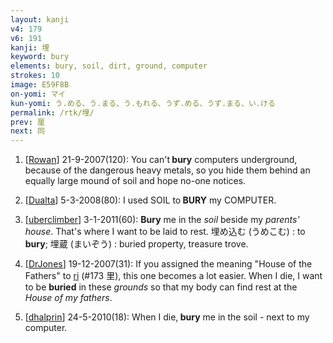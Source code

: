 ```yaml
---
layout: kanji
v4: 179
v6: 191
kanji: 埋
keyword: bury
elements: bury, soil, dirt, ground, computer
strokes: 10
image: E59F8B
on-yomi: マイ
kun-yomi: う.める、う.まる、う.もれる、うず.める、うず.まる、い.ける
permalink: /rtk/埋/
prev: 厘
next: 同
---
```


1) [<a href="http://kanji.koohii.com/profile/Rowan">Rowan</a>] 21-9-2007(120): You can&#039;t<strong> bury</strong> computers underground, because of the dangerous heavy metals, so you hide them behind an equally large mound of soil and hope no-one notices.

2) [<a href="http://kanji.koohii.com/profile/Dualta">Dualta</a>] 5-3-2008(80): I used SOIL to<strong> BURY</strong> my COMPUTER.

3) [<a href="http://kanji.koohii.com/profile/uberclimber">uberclimber</a>] 3-1-2011(60): <strong>Bury</strong> me in the <em>soil</em> beside my <em>parents&#039; house</em>. That&#039;s where I want to be laid to rest. 埋め込む (うめこむ) : to<strong> bury</strong>; 埋蔵 (まいぞう) : buried property, treasure trove.

4) [<a href="http://kanji.koohii.com/profile/DrJones">DrJones</a>] 19-12-2007(31): If you assigned the meaning &quot;House of the Fathers&quot; to <a href="../v4/173.html">ri</a> (#173 里), this one becomes a lot easier. When I die, I want to be <strong>buried</strong> in these <em>grounds</em> so that my body can find rest at the <em>House of my fathers</em>.

5) [<a href="http://kanji.koohii.com/profile/dhalprin">dhalprin</a>] 24-5-2010(18): When I die,<strong> bury</strong> me in the soil - next to my computer.

